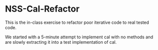 NSS-Cal-Refactor
================

This is the in-class exercise to refactor poor iterative code to real tested code.


We started with a 5-minute attempt to implement cal with no methods and are slowly extracting it into a test implementation of cal.
